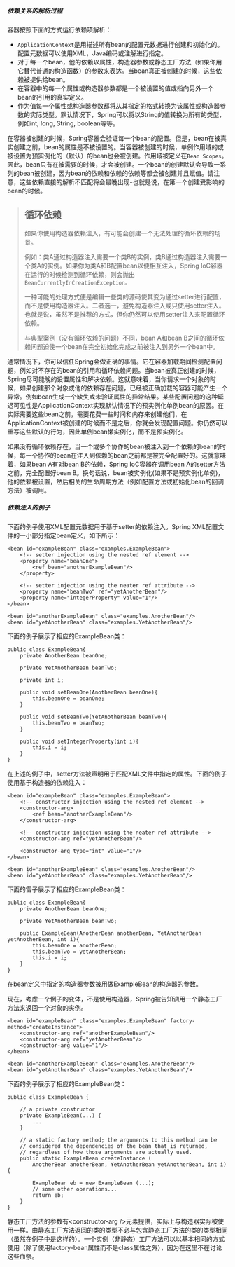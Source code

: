 ##### 依赖关系的解析过程

容器按照下面的方式运行依赖项解析：

* `ApplicationContext`是用描述所有bean的配置元数据进行创建和初始化的。配置元数据可以使用XML，Java编码或注解进行指定。
* 对于每一个bean，他的依赖以属性，构造器参数或静态工厂方法（如果你用它替代普通的构造函数）的参数来表达。当bean真正被创建的时候，这些依赖被提供给bean。
* 在容器中的每一个属性或构造器参数都是一个被设置的值或指向另外一个bean的引用的真实定义。
* 作为值每一个属性或构造器参数都将从其指定的格式转换为该属性或构造器参数的实际类型。默认情况下，Spring可以将以String的值转换为所有的类型，例如int, long, String, boolean等等。

在容器被创建的时候，Spring容器会验证每一个bean的配置。但是，bean在被真实创建之前，bean的属性是不被设置的。当容器被创建的时候，单例作用域的或被设置为预实例化的（默认）的bean也会被创建。作用域被定义在`Bean Scopes`。因此，bean只有在被需要的时候，才会被创建。一个bean的创建默认会导致一系列的bean被创建，因为bean的依赖和依赖的依赖等都会被创建并且赋值。请注意，这些依赖直接的解析不匹配将会最晚出现-也就是说，在第一个创建受影响的bean的时候。

> ## 循环依赖
>
> 如果你使用构造器依赖注入，有可能会创建一个无法处理的循环依赖的场景。
>
> 例如：类A通过构造器注入需要一个类B的实例，类B通过构造器注入需要一个类A的实例。如果你为类A和B配置bean以便相互注入，Spring IoC容器在运行的时候检测到循环依赖，则会抛出`BeanCurrentlyInCreationException。`
>
> 一种可能的处理方式便是编辑一些类的源码使其变为通过setter进行配置，而不是使用构造器注入。二者选一，避免构造器注入或只使用setter注入。也就是说，虽然不是推荐的方式，但你仍然可以使用setter注入来配置循环依赖。
>
> 与典型案例（没有循环依赖的问题）不同，bean A和bean B之间的循环依赖问题迫使一个bean在完全初始化完成之前被注入到另外一个bean中。

通常情况下，你可以信任Spring会做正确的事情。它在容器加载期间检测配置问题，例如对不存在的bean的引用和循环依赖问题。当bean被真正创建的时候，Spring尽可能晚的设置属性和解决依赖。这就意味着，当你请求一个对象的时候，如果创建那个对象或他的依赖存在问题，已经被正确加载的容器可能产生一个异常。例如bean生成一个缺失或未验证属性的异常结果。某些配置问题的这种延迟可见性是ApplicationContext实现默认情况下的预实例化单例bean的原因。在实际需要这些bean之前，需要花费一些时间和内存来创建他们，在ApplicationContext被创建的时候而不是之后，你就会发现配置问题。你仍然可以重写这些默认的行为，因此单例bean懒实例化，而不是预实例化。

如果没有循环依赖存在，当一个或多个协作的bean被注入到一个依赖的bean的时候，每一个协作的bean在注入到依赖的bean之前都是被完全配置好的。这就意味着，如果bean A有对bean B的依赖，Spring IoC容器在调用bean A的setter方法之前，完全配置好bean B。换句话说，bean被实例化\(如果不是预实例化单例\)，他的依赖被设置，然后相关的生命周期方法（例如配置方法或初始化bean的回调方法）被调用。

##### 依赖注入的例子

下面的例子使用XML配置元数据用于基于setter的依赖注入。Spring XML配置文件的一小部分指定bean定义，如下所示：

```
<bean id="exampleBean" class="examples.ExampleBean">
    <!-- setter injection using the nested ref element -->
    <property name="beanOne">
        <ref bean="anotherExampleBean"/>
    </property>

    <!-- setter injection using the neater ref attribute -->
    <property name="beanTwo" ref="yetAnotherBean"/>
    <property name="integerProperty" value="1"/>
</bean>

<bean id="anotherExampleBean" class="examples.AnotherBean"/>
<bean id="yetAnotherBean" class="examples.YetAnotherBean"/>
```

下面的例子展示了相应的ExampleBean类：

```
public class ExampleBean{
    private AnotherBean beanOne;
    
    private YetAnotherBean beanTwo;
    
    private int i;
    
    public void setBeanOne(AnotherBean beanOne){
        this.beanOne = beanOne;
    }
    
    public void setBeanTwo(YetAnotherBean beanTwo){
        this.beanTwo = beanTwo;
    }
    
    public void setIntegerProperty(int i){
        this.i = i;
    }
}
```

在上述的例子中，setter方法被声明用于匹配XML文件中指定的属性。下面的例子使用基于构造器的依赖注入：

```
<bean id="exampleBean" class="examples.ExampleBean">
    <!-- constructor injection using the nested ref element -->
    <constructor-arg>
        <ref bean="anotherExampleBean"/>
    </constructor-arg>

    <!-- constructor injection using the neater ref attribute -->
    <constructor-arg ref="yetAnotherBean"/>

    <constructor-arg type="int" value="1"/>
</bean>

<bean id="anotherExampleBean" class="examples.AnotherBean"/>
<bean id="yetAnotherBean" class="examples.YetAnotherBean"/>
```

下面的雷子展示了相应的ExampleBean类：

```
public class ExampleBean{
    private AnotherBean beanOne;
    
    private YetAnotherBean beanTwo;
    
    public ExampleBean(AnotherBean anotherBean, YetAnotherBean yetAnotherBean, int i){
        this.beanOne = anotherBean;
        this.beanTwo = yetAnotherBean;
        this.i = i;
    }
}
```

在bean定义中指定的构造器参数被用做ExampleBean的构造器的参数。

现在，考虑一个例子的变体，不是使用构造器，Spring被告知调用一个静态工厂方法来返回一个对象的实例。

```
<bean id="exampleBean" class="examples.ExampleBean" factory-method="createInstance">
    <constructor-arg ref="anotherExampleBean"/>
    <constructor-arg ref="yetAnotherBean"/>
    <constructor-arg value="1"/>
</bean>

<bean id="anotherExampleBean" class="examples.AnotherBean"/>
<bean id="yetAnotherBean" class="examples.YetAnotherBean"/>
```

下面的例子展示了相应的ExampleBean类：

```
public class ExampleBean {

    // a private constructor
    private ExampleBean(...) {
        ...
    }

    // a static factory method; the arguments to this method can be
    // considered the dependencies of the bean that is returned,
    // regardless of how those arguments are actually used.
    public static ExampleBean createInstance (
        AnotherBean anotherBean, YetAnotherBean yetAnotherBean, int i) {

        ExampleBean eb = new ExampleBean (...);
        // some other operations...
        return eb;
    }
}
```

静态工厂方法的参数有&lt;constructor-arg /&gt;元素提供，实际上与构造器实际被使用一样。由静态工厂方法返回的类的类型不必与包含静态工厂方法的类的类型相同（虽然在例子中是这样的）。一个实例（非静态）工厂方法可以以基本相同的方式使用（除了使用factory-bean属性而不是class属性之外），因为在这里不在讨论这些血祭。

